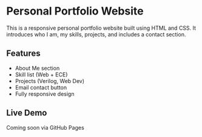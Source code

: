 # Personal Portfolio Website

This is a responsive personal portfolio website built using HTML and CSS. It introduces who I am, my skills, projects, and includes a contact section.

## Features
- About Me section
- Skill list (Web + ECE)
- Projects (Verilog, Web Dev)
- Email contact button
- Fully responsive design

## Live Demo
Coming soon via GitHub Pages

